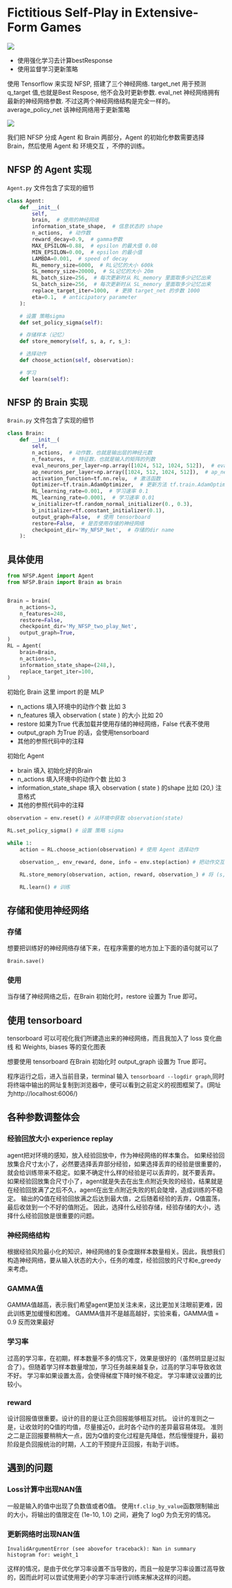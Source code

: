 # Fictitious Self-Play in Extensive-Form Games

<img src="img/p_3.png"  />

- 使用强化学习去计算bestResponse
- 使用监督学习更新策略

使用 Tensorflow 来实现 NFSP, 搭建了三个神经网络.
target_net 用于预测 q_target 值,也就是Best Respose, 他不会及时更新参数.
eval_net 神经网络拥有最新的神经网络参数. 不过这两个神经网络结构是完全一样的。
average_policy_net 该神经网络用于更新策略

<img src="img/p_2.png"  />

我们把 NFSP 分成 Agent 和 Brain 两部分，Agent 的初始化参数需要选择 Brain，然后使用 Agent 和 环境交互 ，不停的训练。

## NFSP 的 Agent 实现
```Agent.py``` 文件包含了实现的细节

```python
class Agent:
    def __init__(
        self,
        brain,  # 使用的神经网络
        information_state_shape,  # 信息状态的 shape
        n_actions,  # 动作数
        reward_decay=0.9,  # gamma参数
        MAX_EPSILON=0.88,  # epsilon 的最大值 0.08
        MIN_EPSILON=0.00,  # epsilon 的最小值
        LAMBDA=0.001,  # speed of decay
        RL_memory_size=6000,  # RL记忆的大小 600k
        SL_memory_size=20000,  # SL记忆的大小 20m
        RL_batch_size=256,  # 每次更新时从 RL_memory 里面取多少记忆出来
        SL_batch_size=256,  # 每次更新时从 SL_memory 里面取多少记忆出来
        replace_target_iter=1000,  # 更换 target_net 的步数 1000
        eta=0.1,  # anticipatory parameter
    ):

    # 设置 策略sigma
    def set_policy_sigma(self):

    # 存储样本（记忆）
    def store_memory(self, s, a, r, s_):

    # 选择动作    
    def choose_action(self, observation):

    # 学习
    def learn(self):
```
## NFSP 的 Brain 实现
```Brain.py``` 文件包含了实现的细节

```python
class Brain:
    def __init__(
        self,
        n_actions,  # 动作数，也就是输出层的神经元数
        n_features,  # 特征数，也就是输入的矩阵的列数
        eval_neurons_per_layer=np.array([1024, 512, 1024, 512]),  # eval_net 隐藏层每层神经元数
        ap_neurons_per_layer=np.array([1024, 512, 1024, 512]),  # ap_net 隐藏层每层神经元数
        activation_function=tf.nn.relu,  # 激活函数
        Optimizer=tf.train.AdamOptimizer,  # 更新方法 tf.train.AdamOptimizer tf.train.GradientDescentOptimizer..
        RL_learning_rate=0.001,  # 学习速率 0.1
        ML_learning_rate=0.0001,  # 学习速率 0.01
        w_initializer=tf.random_normal_initializer(0., 0.3),
        b_initializer=tf.constant_initializer(0.1),
        output_graph=False,  # 使用 tensorboard
        restore=False,  # 是否使用存储的神经网络
        checkpoint_dir='My_NFSP_Net',  # 存储的dir name
    ):
```
## 具体使用
```python
from NFSP.Agent import Agent
from NFSP.Brain import Brain as brain


Brain = brain(
    n_actions=3,
    n_features=248,
    restore=False,
    checkpoint_dir='My_NFSP_two_play_Net',
    output_graph=True,
)
RL = Agent(
    brain=Brain,
    n_actions=3,
    information_state_shape=(248,),
    replace_target_iter=100,
)


```
初始化 Brain 这里 import 的是 MLP
- n_actions 填入环境中的动作个数 比如 3
- n_features 填入 observation ( state ) 的大小 比如 20
- restore 如果为True 代表加载并使用存储的神经网络，False 代表不使用
- output_graph 为True 的话，会使用tensorboard
- 其他的参照代码中的注释


初始化 Agent
- brain 填入 初始化好的Brain
- n_actions 填入环境中的动作个数 比如 3
- information_state_shape 填入 observation ( state ) 的shape 比如 (20,) 注意格式
- 其他的参照代码中的注释

```python
observation = env.reset() # 从环境中获取 observation(state)

RL.set_policy_sigma() # 设置 策略 sigma

while 1:
    action = RL.choose_action(observation) # 使用 Agent 选择动作

    observation_, env_reward, done, info = env.step(action) # 把动作交互给环境，环境 反馈 reward 和 下一个 observation(state)

    RL.store_memory(observation, action, reward, observation_) # 将 (s,a,r,s_) 存储起来

    RL.learn() # 训练
```

## 存储和使用神经网络
### 存储
想要把训练好的神经网络存储下来，在程序需要的地方加上下面的语句就可以了
```python
Brain.save()
```

### 使用
当存储了神经网络之后，在Brain 初始化时，restore 设置为 True 即可。

## 使用 tensorboard
 tensorboard 可以可视化我们所建造出来的神经网络，而且我加入了 loss 变化曲线 和 Weights, biases 等的变化图表

想要使用 tensorboard 在Brain 初始化时 output_graph 设置为 True 即可。

程序运行之后，进入当前目录，terminal 输入 ```tensorboard --logdir graph```,同时将终端中输出的网址复制到浏览器中，便可以看到之前定义的视图框架了。(网址为http://localhost:6006/)


## 各种参数调整体会
### 经验回放大小 experience replay
agent把对环境的感知，放入经验回放中，作为神经网络的样本集合。
如果经验回放集合尺寸太小了，必然要选择丢弃部分经验，如果选择丢弃的经验是很重要的，就会给训练带来不稳定。如果不确定什么样的经验是可以丢弃的，就不要丢弃。
如果经验回放集合尺寸小了，agent就是失去在出生点附近失败的经验，结果就是在经验回放满了之后不久，agent在出生点附近失败的机会陡增，造成训练的不稳定。 输出的Q值在经验回放满之后达到最大值，之后随着经验的丢弃，Q值震荡，最后收敛到一个不好的值附近。
因此，选择什么经验存储，经验存储的大小，选择什么经验回放是很重要的问题。

### 神经网络结构
根据经验风险最小化的知识，神经网络的复杂度跟样本数量相关。因此，我想我们构造神经网络，要从输入状态的大小，任务的难度，经验回放的尺寸和e_greedy来考虑。

### GAMMA值
GAMMA值越高，表示我们希望agent更加关注未来，这比更加关注眼前更难，因此训练更加缓慢和困难。
GAMMA值并不是越高越好，实验来看，GAMMA值 = 0.9 反而效果最好

### 学习率
过高的学习率，在初期，样本数量不多的情况下，效果是很好的（虽然明显是过拟合了）。但随着学习样本数量增加，学习任务越来越复杂，过高的学习率导致收敛不好。
学习率如果设置太高，会使得梯度下降时候不稳定。
学习率建议设置的比较小。

### reward
设计回报值很重要。设计的目的是让正负回报能够相互对抗。
设计的准则之一是，让收敛时的Q值的均值，尽量接近0，此时各个动作的差异最容易体现。
准则之二是正回报要稍稍大一点，因为Q值的变化过程是先降低，然后慢慢提升，最初阶段是负回报统治的时期，人工的干预提升正回报，有助于训练。

## 遇到的问题
### Loss计算中出现NAN值
一般是输入的值中出现了负数值或者0值。
使用```tf.clip_by_value```函数限制输出的大小，将输出的值限定在 (1e-10, 1.0) 之间，避免了 log0 为负无穷的情况。
### 更新网络时出现NAN值
```
InvalidArgumentError (see abovefor traceback): Nan in summary histogram for: weight_1
```
这样的情况，是由于优化学习率设置不当导致的，而且一般是学习率设置过高导致的，因而此时可以尝试使用更小的学习率进行训练来解决这样的问题。
